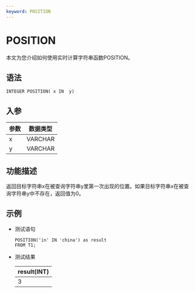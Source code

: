 ```yaml
---
keyword: POSITION
---
```


# POSITION

本文为您介绍如何使用实时计算字符串函数POSITION。

## 语法

```
INTEGER POSITION( x IN  y)
```

## 入参

|参数|数据类型|
|--|----|
|x|VARCHAR|
|y|VARCHAR|

## 功能描述

返回目标字符串x在被查询字符串y里第一次出现的位置。如果目标字符串x在被查询字符串y中不存在，返回值为0。

## 示例

-   测试语句

    ```
    POSITION('in' IN 'china') as result
    FROM T1; 
    ```

-   测试结果

    |result\(INT\)|
    |-------------|
    |3|


